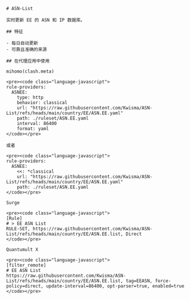
    # ASN-List
    
    实时更新 EE 的 ASN 和 IP 数据库。
    
    ## 特征
    
    - 每日自动更新
    - 可靠且准确的来源
    
    ## 在代理应用中使用
    
    mihomo(clash.meta)
   
    <pre><code class="language-javascript">
    rule-providers:
      ASNEE:
        type: http
        behavior: classical
        url: "https://raw.githubusercontent.com/Kwisma/ASN-List/refs/heads/main/country/EE/ASN.EE.yaml"
        path: ./ruleset/ASN.EE.yaml
        interval: 86400
        format: yaml
    </code></pre>

    或者

    <pre><code class="language-javascript">
    rule-providers:
      ASNEE:
        <<: *classical
        url: "https://raw.githubusercontent.com/Kwisma/ASN-List/refs/heads/main/country/EE/ASN.EE.yaml"
        path: ./ruleset/ASN.EE.yaml
    </code></pre>
    
    Surge
    
    <pre><code class="language-javascript">
    [Rule]
    # > EE ASN List
    RULE-SET, https://raw.githubusercontent.com/Kwisma/ASN-List/refs/heads/main/country/EE/ASN.EE.list, Direct
    </code></pre>
    
    Quantumult X
    
    <pre><code class="language-javascript">
    [filter_remote]
    # EE ASN List
    https://raw.githubusercontent.com/Kwisma/ASN-List/refs/heads/main/country/EE/ASN.EE.list, tag=EEASN, force-policy=direct, update-interval=86400, opt-parser=true, enabled=true
    </code></pre>
    